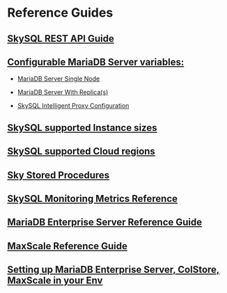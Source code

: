 # Reference Guides

## [SkySQL REST API Guide](<./REST API Reference.md>)

## [Configurable MariaDB Server variables:](<../config/README.md>)

-  [MariaDB Server Single Node](<../config/Enterprise-Server-Single-Node.md>)

-  [MariaDB Server With Replica(s)](<../config/Enterprise-Server-with-Replica(s).md>)

-  [SkySQL Intelligent Proxy Configuration](<../config/SkySQL-Intelligent-Proxy.md>)

## [SkySQL supported Instance sizes](<./Instance Size Choices.md>)

## [SkySQL supported Cloud regions](<./Region Choices.md>)

## [Sky Stored Procedures](<./Sky Stored Procedures.md>)

## [SkySQL Monitoring Metrics Reference](<./Monitoring Metrics Reference.md>)

## [MariaDB Enterprise Server Reference Guide](https://mariadb.com/docs/server/ref/mdb/)

## [MaxScale Reference Guide](https://mariadb.com/docs/skysql-previous-release/ref/mxs22.08/)

## [Setting up MariaDB Enterprise Server, ColStore, MaxScale in your Env](https://mariadb.com/downloads/repo-setup/)
